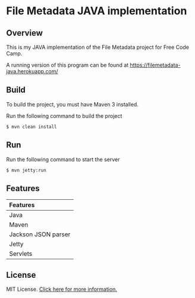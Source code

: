 # File Metadata JAVA implementation

## Overview

This is my JAVA implementation of the File Metadata project for Free Code Camp.

A running version of this program can be found at https://filemetadata-java.herokuapp.com/

## Build

To build the project, you must have Maven 3 installed.

Run the following command to build the project

    $ mvn clean install 

## Run


Run the following command to start the server 

    $ mvn jetty:run

## Features

| Features 
|:---------         
| Java           
| Maven  
| Jackson JSON parser
| Jetty         
| Servlets

## License

MIT License. [Click here for more information.](LICENSE.md)
